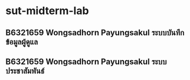 # sut-midterm-lab
## B6321659 Wongsadhorn Payungsakul ระบบบันทึกข้อมูลผู้ดูแล
## B6321659 Wongsadhorn Payungsakul ระบบประชาสัมพันธ์